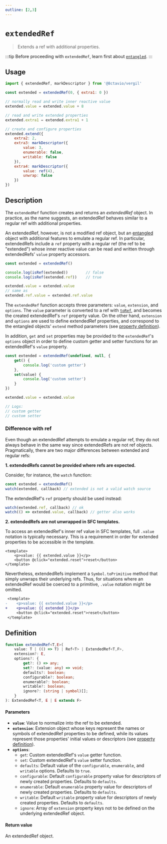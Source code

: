 ```yaml
---
outline: [2,3]
---
```


# `extendedRef`

> Extends a ref with additional properties.

:::tip
Before proceeding with `extendedRef`, learn first about [`entangled`](/reactivity/entangled).
:::

## Usage

```js
import { extendedRef, markDescriptor } from '@8ctavio/vergil'

const extended = extendedRef(0, { extra1: 0 })

// normally read and write inner reactive value
extended.value = extended.value + 8

// read and write extended properties
extended.extra1 = extended.extra1 + 1

// create and configure properties
extended.extend({
    extra2: 2,
    extra3: markDescriptor({
        value: 3,
        enumerable: false,
        writable: false
    }),
    extra4: markDescriptor({
        value: ref(4),
        unwrap: false
    })
})
```

## Description

The `extendedRef` function creates and returns an *extendedRef* object. In practice, as the name suggests, an extendedRef behaves similar to a regular ref with additional properties.

An extendedRef, however, is not a modified ref object, but an [entangled](/reactivity/entangled) object with additional features to emulate a regular ref. In particular, extendedRefs include a `ref` property with a regular ref (the ref to be "extended") whose inner reactive value can be read and written through extendedRefs' `value` property accessors.

```js
const extended = extendedRef()

console.log(isRef(extended))        // false
console.log(isRef(extended.ref))    // true

extended.value = extended.value
// same as
extended.ref.value = extended.ref.value
```

The `extendedRef` function accepts three parameters: `value`, `extension`, and `options`. The `value` parameter is converted to a ref with [`toRef`](https://vuejs.org/api/reactivity-utilities.html#toref), and becomes the created extendedRef's `ref` property value. On the other hand, `extension` and `options` are used to define extendedRef properties, and correspond to the entangled objects' `extend` method parameters (see [property definition](/reactivity/entangled#property-definition)).

In addition, `get` and `set` properties may be provided to the `extendedRef`'s `options` object in order to define custom getter and setter functions for an extendedRef's `value` property.

```js
const extended = extendedRef(undefined, null, {
    get() {
        console.log('custom getter')
    },
    set(value) {
        console.log('custom setter')
    }
})

extended.value = extended.value

// Logs:
// custom getter
// custom setter
```

### Difference with ref

Even though an extendedRef attempts to emulate a regular ref, they do not always behave in the same way since extendedRefs are not ref objects. Pragmatically, there are two major differences between extended and regular refs:

**1. extendedRefs cannot be provided where refs are expected.**

Consider, for instance, the `watch` function:

```js
const extended = extendedRef()
watch(extended, callback) // extended is not a valid watch source
```

The extendedRef's `ref` property should be used instead:

```js
watch(extended.ref, callback) // ok
watch(() => extended.value, callback) // getter also works
```

**2. extendedRefs are not unwrapped in SFC templates.**

To access an extendedRef's inner ref value in SFC templates, full `.value` notation is typically necessary. This is a requirement in order for extended properties to be accessible in the template.

```vue
<template>
    <p>value: {{ extended.value }}</p>
    <button @click="extended.reset">reset</button>
</template>
```

Nevertheless, extendedRefs implement a `Symbol.toPrimitive` method that simply unwraps their underlying refs. Thus, for situations where an extendedRef would be coerced to a primitive, `.value` notation might be omitted.

```diff
 <template>
-    <p>value: {{ extended.value }}</p>
+    <p>value: {{ extended }}</p>
     <button @click="extended.reset">reset</button>
 </template>
```

## Definition

```ts
function extendedRef<T,E>(
    value: T | (() => T) | Ref<T> | ExtendedRef<T,F>,
    extension?: E,
    options?: {
        get?: () => any;
        set?: (value: any) => void;
        defaults?: boolean;
        configurable?: boolean;
        enumerable?: boolean;
        writable?: boolean;
        ignore?: (string | symbol)[];
    }
): ExtendedRef<T, E | E extends F>
```

#### Parameters

- **`value`**: Value to normalize into the ref to be extended.
- **`extension`**: Extension object whose keys represent the names or symbols of extendedRef properties to be defined, while its values represent those properties' initial values or descriptors (see [property definition](/reactivity/entangled#property-definition)).
- **`options`**:
    - `get`: Custom extendedRef's `value` getter function.
    - `set`: Custom extendedRef's `value` setter function.
    - `defaults`: Default value of the `configurable`, `enumerable`, and `writable` options. Defaults to `true`.
    - `configurable`: Default `configurable` property value for descriptors of newly created properties. Defaults to `defaults`.
    - `enumerable`: Default `enumerable` property value for descriptors of newly created properties. Defaults to `defaults`.
    - `writable`: Default `writable` property value for descriptors of newly created properties. Defaults to `defaults`.
    - `ignore`: Array of `extension` property keys not to be defined on the underlying extendedRef object.

#### Return value

An extendedRef object.